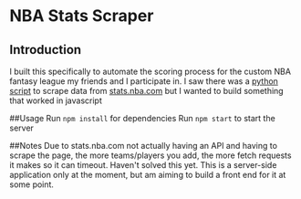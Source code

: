 # NBA Stats Scraper

## Introduction
I built this specifically to automate the scoring process for the custom NBA fantasy league my friends and I participate in.
I saw there was a [python script](https://github.com/seemethere/nba_py) to scrape data from [stats.nba.com](stats.nba.com) but I wanted to build something that worked in javascript


##Usage
Run `npm install` for dependencies
Run `npm start` to start the server


##Notes
Due to stats.nba.com not actually having an API and having to scrape the page, the more teams/players you add, the more fetch requests it makes so it can timeout. Haven't solved this yet.
This is a server-side application only at the moment, but am aiming to build a front end for it at some point.